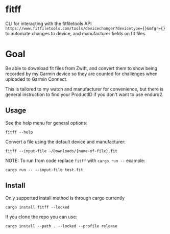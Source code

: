 # fitff
CLI for interacting with the fitfiletools API `https://www.fitfiletools.com/tools/devicechanger?devicetype={}&mfgr={}` to automate changes to device, and manufacturer fields on fit files.

# Goal
Be able to download fit files from Zwift, and convert them to show being recorded by my Garmin device so they are counted for challenges when uploaded to Garmin Connect.

This is tailored to my watch and manufacturer for convenience, but there is general instruction to find your ProductID if you don't want to use enduro2.

## Usage
See the help menu for general options:
```
fitff --help
```

Convert a file using the default device and manufacturer:
```
fitff --input-file ~/Downloads/{name-of-file}.fit
```

NOTE:
To run from code replace `fitff` with `cargo run --`
example:
```
cargo run -- --input-file test.fit
```

## Install
Only supported install method is through cargo currently

```
cargo install fitff --locked
```

If you clone the repo you can use:
```
cargo install --path . --locked --profile release
```
